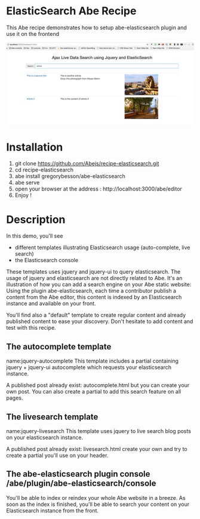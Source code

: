# ElasticSearch Abe Recipe
This Abe recipe demonstrates how to setup abe-elasticsearch plugin and use it on the frontend

![Screenshot](/site/screenshot.png?raw=true)

# Installation
1. git clone https://github.com/Abejs/recipe-elasticsearch.git
2. cd recipe-elasticsearch
3. abe install gregorybesson/abe-elasticsearch
4. abe serve
5. open your browser at the address : http://localhost:3000/abe/editor
6. Enjoy !

# Description
In this demo, you'll see 
- different templates illustrating Elasticsearch usage (auto-complete, live search)
- the Elasticsearch console

These templates uses jquery and jquery-ui to query elasticsearch. The usage of jquery and elasticsearch are not directly related to Abe. It's an illustration of how you can add a search engine on your Abe static website: Using the plugin abe-elasticsearch, each time a contributor publish a content from the Abe editor, this content is indexed by an Elasticsearch instance and available on your front.

You'll find also a "default" template to create regular content and already published content to ease your discovery. Don't hesitate to add content and test with this recipe.

## The autocomplete template
name:jquery-autocomplete
This template includes a partial containing jquery + jquery-ui autocomplete which requests your elasticsearch instance.

A published post already exist: autocomplete.html but you can create your own post. You can also create a partial to add this search feature on all pages.

## The livesearch template
name:jquery-livesearch
This template uses jquery to live search blog posts on your elasticsearch instance.

A published post already exist: livesearch.html
create your own and try to create a partial you'll use on your header.

## The abe-elasticsearch plugin console /abe/plugin/abe-elasticsearch/console
You'll be able to index or reindex your whole Abe website in a breeze. As soon as the index is finished, you'll be able to search your content on your Elasticsearch instance from the front.
